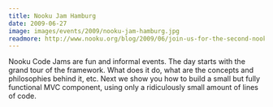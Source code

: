 ```yaml
---
title: Nooku Jam Hamburg
date: 2009-06-27
image: images/events/2009/nooku-jam-hamburg.jpg
readmore: http://www.nooku.org/blog/2009/06/join-us-for-the-second-nooku-code-jam-in-hamburg/
---
```


Nooku Code Jams are fun and informal events. The day starts with the grand tour of the framework. What does it do, what are the concepts and philosophies behind it, etc. Next we show you how to build a small but fully functional MVC component, using only a ridiculously small amount of lines of code.